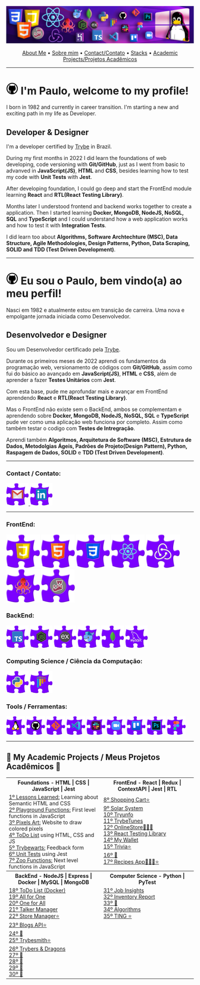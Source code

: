 
<img src="https://github.com/prtpj1/prtpj1/blob/main/Github%20Imgs/Header_GitHub3.png" alt="header" />
<p align="center">
<a href="#-im-paulo-welcome-to-my-profile">About Me</a> •
<a href="#-eu-sou-o-paulo-bem-vindoa-ao-meu-perfil">Sobre mim</a> •
<a href="#contact--contato">Contact/Contato</a> •
<a href="#frontend">Stacks</a> •
<a href="#-my-academic-projects--meus-projetos-acad%C3%AAmicos-">Academic Projects/Projetos Acadêmicos</a>
</p>
<hr/>

# <img src="https://github.com/prtpj1/prtpj1/blob/main/Github%20Imgs/GitHub.png" width="32" height="32" alt="HTML" /> I'm Paulo, welcome to my profile!
I born in 1982 and currently in career transition. I'm starting a new and exciting path in my life as Developer.

## Developer & Designer

I'm a developer certified by [Trybe](https://www.linkedin.com/school/betrybe/) in Brazil.<br>

During my first months in 2022 I did learn the foundations of web developing, code versioning with **Git/GitHub**, just as I went from basic to advanved in **JavaScript(JS)**, **HTML** and **CSS**, besides learning how to test my code with **Unit Tests** with **Jest**.<br>

After developing foundation, I could go deep and start the FrontEnd module learning **React** and **RTL(React Testing Library)**.<br>

Months later I understood frontend and backend works together to create a application. Then I started learning **Docker, MongoDB, NodeJS, NoSQL, SQL** and **TypeScript** and I could understand how a web application works and how to test it with **Integration Tests**.<br>

I did learn too about **Algorithms, Software Archtechture (MSC), Data Structure, Agile Methodologies, Design Patterns, Python, Data Scraping, SOLID and TDD (Test Driven Development)**. 
<hr/>

# <img src="https://github.com/prtpj1/prtpj1/blob/main/Github%20Imgs/GitHub.png" width="32" height="32" alt="HTML" /> Eu sou o Paulo, bem vindo(a) ao meu perfil!
Nasci em 1982 e atualmente estou em transição de carreira. Uma nova e empolgante jornada iniciada como Desenvolvedor.

## Desenvolvedor e Designer

Sou um Desenvolvedor certificado pela [Trybe](https://www.linkedin.com/school/betrybe/).<br>

Durante os primeiros meses de 2022 aprendi os fundamentos da programação web, versionamento de códigos com **Git/GitHub**, assim como fui do básico ao avançado em **JavaScript(JS)**, **HTML** e **CSS**, além de aprender a fazer **Testes Unitários** com **Jest**.<br>

Com esta base, pude me aprofundar mais e avançar em FrontEnd aprendendo **React** e **RTL(React Testing Library)**.<br>

Mas o FrontEnd não existe sem o BackEnd, ambos se complementam e aprendendo sobre **Docker, MongoDB, NodeJS, NoSQL, SQL** e **TypeScript** pude ver como uma aplicação web funciona por completo. Assim como também testar o codigo com **Testes de Intregração**.<br>

Aprendi também **Algoritmos, Arquitetura de Software (MSC), Estrutura de Dados, Metodolgias Ágeis, Padrões de Projeto(Design Pattern), Python, Raspagem de Dados, SOLID** e **TDD (Test Driven Development)**. 
<hr />

### Contact / Contato:
<a href="mailto:prtpj1@gmail.com" target="_blank" rel="noreferrer"><img src="https://github.com/prtpj1/prtpj1/blob/main/Github%20Imgs/Gmail2.png" width="60" height="60" alt="Gmail Icon" /></a><a href="https://www.linkedin.com/in/paulo-porto-jr/" target="_blank" rel="noreferrer">
 <img src="https://github.com/prtpj1/prtpj1/blob/main/Github%20Imgs/Linkedin2.png" width="60" height="60" alt="Linkedin Icon" /></a>

<hr />

### FrontEnd:
<p align="left">
 <a href="https://developer.mozilla.org/en-US/docs/Web/JavaScript" target="_blank" rel="noreferrer"><img src="https://github.com/prtpj1/prtpj1/blob/main/Github%20Imgs/JavaScript2.png" width="90" height="90" alt="JavaScript Icon" /></a>
 <a href="https://developer.mozilla.org/en-US/docs/Glossary/HTML5" target="_blank" rel="noreferrer"><img src="https://github.com/prtpj1/prtpj1/blob/main/Github%20Imgs/html2.png" width="90" height="90" alt="HTML Icon" /></a>
  <a href="https://www.w3.org/TR/CSS/#css" target="_blank" rel="noreferrer"><img src="https://github.com/prtpj1/prtpj1/blob/main/Github%20Imgs/CSS2.png" width="90" height="90" alt="CSS3 Icon" /></a>
 <a href="https://reactjs.org/" target="_blank" rel="noreferrer"><img src="https://github.com/prtpj1/prtpj1/blob/main/Github%20Imgs/React2.png" width="90" height="90" alt="React Icon" /></a>
 <a href="https://redux.js.org/" target="_blank" rel="noreferrer"><img src="https://github.com/prtpj1/prtpj1/blob/main/Github%20Imgs/Redux2.png" width="90" height="90" alt="Redux Icon" /></a>
 <a href="https://testing-library.com/docs/react-testing-library/intro/" target="_blank" rel="noreferrer"><img src="https://github.com/prtpj1/prtpj1/blob/main/Github%20Imgs/RTL2.png" width="90" height="90" alt="RTL Icon" /></a>
 <a href="https://jestjs.io/" target="_blank" rel="noreferrer"><img src="https://github.com/prtpj1/prtpj1/blob/main/Github%20Imgs/Jest2.png" width="90" height="90" alt="Jest Icon" /></a>
<br>
</p>

<!--- 
<a href="" target="_blank" rel="noreferrer"><img src="" width="36" height="36" alt="" /></a>
<img src="" width="36" height="36" alt="" />
 -->

### BackEnd:
<p align="left">
  <a href="https://www.typescriptlang.org/" target="_blank" rel="noreferrer"><img src="https://github.com/prtpj1/prtpj1/blob/main/Github%20Imgs/Typescript2.png" width="60" height="60" alt="TypeScript Icon" /></a>
  <a href="https://nodejs.org/en/" target="_blank" rel="noreferrer"><img src="https://github.com/prtpj1/prtpj1/blob/main/Github%20Imgs/NodeJS2.png" width="60" height="60" alt="NodeJS Icon" /></a>
  <a href="https://expressjs.com/" target="_blank" rel="noreferrer"><img src="https://github.com/prtpj1/prtpj1/blob/main/Github%20Imgs/express2.png" width="60" height="60" alt="Express Icon" /></a>
  <a href="https://www.docker.com/" target="_blank" rel="noreferrer"><img src="https://github.com/prtpj1/prtpj1/blob/main/Github%20Imgs/Docker2.png" width="60" height="60" alt="Docker Icon" /></a>
  <a href="https://www.mongodb.com/" target="_blank" rel="noreferrer"><img src="https://github.com/prtpj1/prtpj1/blob/main/Github%20Imgs/MongoDB2.png" width="60" height="60" alt="MongoDB Icon" /></a>
  <a href="https://www.mysql.com/" target="_blank" rel="noreferrer"><img src="https://github.com/prtpj1/prtpj1/blob/main/Github%20Imgs/mySQL2.png" width="60" height="60" alt="MySQL Icon" /></a>
<br>
</p>

### Computing Science / Ciência da Computação:
<p align="left">
  <a href="https://www.python.org/" target="_blank" rel="noreferrer"><img src="https://github.com/prtpj1/prtpj1/blob/main/Github%20Imgs/Python2.png" width="60" height="60" alt="Python Icon" /></a>
  <a href="https://docs.pytest.org/en/7.2.x/index.html" target="_blank" rel="noreferrer"><img src="https://github.com/prtpj1/prtpj1/blob/main/Github%20Imgs/Pytest2.png" width="60" height="60" alt="Pytest Icon" /></a>
<br>
</p>

### Tools / Ferramentas:
<p align="left">
 <a href="https://ubuntu.com/" target="_blank" rel="noreferrer"><img src="https://github.com/prtpj1/prtpj1/blob/main/Github%20Imgs/Linux2.png" width="50" height="50" alt="Linux Ubuntu Icon" /></a>
 <a href="https://github.com/" target="_blank" rel="noreferrer"><img src="https://github.com/prtpj1/prtpj1/blob/main/Github%20Imgs/GitHub3.png" width="50" height="50" alt="GitHub Icon" /></a>
 <a href="https://git-scm.com/" target="_blank" rel="noreferrer"><img src="https://github.com/prtpj1/prtpj1/blob/main/Github%20Imgs/Git2.png" width="50" height="50" alt="Git" /></a>
 <a href="https://code.visualstudio.com/" target="_blank" rel="noreferrer"><img src="https://github.com/prtpj1/prtpj1/blob/main/Github%20Imgs/VSC2.png" width="50" height="50" alt="VSCode Icon" /></a>
 <a href="https://slack.com/intl/pt-br" target="_blank" rel="noreferrer"><img src="https://github.com/prtpj1/prtpj1/blob/main/Github%20Imgs/slack2.png" width="50" height="50" alt="Slack Icon" /></a>
 <a href="https://zoom.us/" target="_blank" rel="noreferrer"><img src="https://github.com/prtpj1/prtpj1/blob/main/Github%20Imgs/Zoom2.png" width="50" height="50" alt="Zoom Icon" /></a>
 <a href="https://trello.com/" target="_blank" rel="noreferrer"><img src="https://github.com/prtpj1/prtpj1/blob/main/Github%20Imgs/Trello2.png" width="50" height="50" alt="Trello Icon" /></a>
 <a href="" target="_blank" rel="noreferrer"><img src="https://github.com/prtpj1/prtpj1/blob/main/Github%20Imgs/PhotoshopCC2.png" width="50" height="50" alt="Photoshop Icon" /></a>
 <a href="https://www.figma.com/" target="_blank" rel="noreferrer"><img src="https://github.com/prtpj1/prtpj1/blob/main/Github%20Imgs/figma2.png" width="50" height="50" alt="Figma Icon" /></a>
<br>
</p>
<hr />

##  🚧 My Academic Projects / Meus Projetos Acadêmicos 🚧

<table>
  <tr>
    <th width="500px">Foundations - HTML | CSS | JavaScript | Jest</th>
    <th width="500px">FrontEnd - React | Redux | ContextAPI | Jest | RTL</th>
  </tr>
  <tr>
    <td valign="top">
      <a href="https://github.com/prtpj1/project-lessons-learned">1º Lessons Learned:</a><span> Learning about Semantic HTML and CSS</span><br>
      <a href="https://github.com/prtpj1/project-playground-functions">2º Playground Functions:</a><span> First level functions in JavaScript</span><br>
      <a href="https://github.com/prtpj1/project-pixels-art">3º Pixels Art:</a><span> Website to draw colored pixels</span><br>
      <a href="https://github.com/prtpj1/project-todo-list">4º ToDo List</a><span> using HTML, CSS and JS</span><br>
      <a href="https://github.com/prtpj1/project-trybewarts">5º Trybewarts:</a><span> Feedback form</span><br>
      <a href="https://github.com/prtpj1/project-js-unit-tests">6º Unit Tests</a><span> using Jest</span><br>
      <a href="https://github.com/prtpj1/project-zoo-functions">7º Zoo Functions:</a><span> Next level functions in JavaScript</span>
    </td>
    <td>
      <a href="https://github.com/prtpj1/projeto-shopping-cart">8º Shopping Cart⭐</a><span></span><br>
      <a href="https://github.com/prtpj1/project-solar-system">9º Solar System</a><span></span><br>
      <a href="https://github.com/prtpj1/project-tryunfo">10º Tryunfo</a><span></span><br>
      <a href="https://github.com/prtpj1/project-trybetunes">11º TrybeTunes</a><span></span><br>
      <a href="https://github.com/prtpj1/project-online-store">12º OnlineStore🧑‍🤝‍🧑</a><span></span><br>
      <a href="https://github.com/prtpj1/projeto-react-testing-library">13º React Testing Library</a><span></span><br>
      <a href="https://github.com/prtpj1/projeto-my-wallet">14º My Wallet</a><span></span><br>
      <a href="https://github.com/prtpj1/project-trivia">15º Trivia⭐</a><span></span><br>
      <a href="#">16º 🚧</a><span></span><br>
      <a href="https://github.com/prtpj1/app-recipes">17º Recipes App🧑‍🤝‍🧑⭐</a><span></span>
    </td>
  </tr>
  <tr>
    <th>BackEnd - NodeJS | Express | Docker | MySQL | MongoDB</th>
    <th>Computer Science - Python | PyTest</th>
  </tr>
  <tr>
    <td>
      <a href="https://github.com/prtpj1/project-docker-todo-list">18º ToDo List (Docker)</a><span></span><br>
      <a href="https://github.com/prtpj1/project-mysql-all-for-one">19º All for One</a><span></span><br>
      <a href="https://github.com/prtpj1/project-mysql-one-for-all">20º One for All</a><span></span><br>
      <a href="https://github.com/prtpj1/project-talker-manager">21º Talker Manager</a><span></span><br>
      <a href="https://github.com/prtpj1/project-store-manager">22º Store Manager⭐</a><span></span><br>
      <a href="https://github.com/prtpj1/project-blogs-api">23º Blogs API⭐</a><span></span><br>
      <a href="#">24º 🚧</a><span></span><br>
      <a href="https://github.com/prtpj1/project-trybesmith">25º Trybesmith⭐</a><span></span><br>
      <a href="https://github.com/prtpj1/project-trybers-and-dragons">26º Trybers & Dragons</a><span></span><br>
      <a href="#">27º 🚧</a><span></span><br>
      <a href="#">28º 🚧</a><span></span><br>
      <a href="#">29º 🚧</a><span></span><br>
      <a href="#">30º 🚧</a><span></span>
    </td>
    <td valign="top">
      <a href="https://github.com/prtpj1/project-job-insights">31º Job Insights</a><span></span><br>
      <a href="https://github.com/prtpj1/project-inventory-report">32º Inventory Report</a><span></span><br>
      <a href="#">33º 🚧</a><span></span><br>
      <a href="https://github.com/prtpj1/project-algorithms">34º Algorithms</a><span></span><br>
      <a href="https://github.com/prtpj1/project-ting">35º TING ⭐</a><span></span>
    </td>
  </tr>
</table>





<!--<p align="center">
 <a href="http://www.github.com/prtpj1"><img src="https://github-readme-stats.vercel.app/api?username=prtpj1&show_icons=true&hide=&title_color=facc15&text_color=ffffff&icon_color=facc15&bg_color=4c1d95&hide_border=true&show_icons=true" width=46% alt="prtpj1's GitHub stats" /></a> 
 <a href="https://github.com/prtpj1" align="left"><img src="https://github-readme-stats.vercel.app/api/top-langs/?username=prtpj1&langs_count=10&title_color=facc15&text_color=ffffff&icon_color=facc15&bg_color=4c1d95&hide_border=true&locale=en&custom_title=Linguagens%20%mais%20%usadas" width=30% alt="Top Languages" /></a>
</p>
<p align="center">
 <a href="https://github.com/prtpj1" align="left"><img src="https://github-readme-stats.vercel.app/api/top-langs/?username=prtpj1&langs_count=10&title_color=facc15&text_color=ffffff&icon_color=facc15&bg_color=4c1d95&hide_border=true&locale=en&custom_title=Linguagens%20%mais%20%usadas" width=30% alt="Top Languages" /></a>
</p>
<a href="https://www.github.com/prtpj1" target="_blank" rel="noreferrer"><img
src="https://img.shields.io/github/followers/prtpj1?logo=github&style=for-the-badge&color=4c1d95&labelColor=ffd500&logoColor=4c1d95&label=Seguidores" /></a>
![visitor badge](https://vbr.wocr.tk/badge?page_id=prtpj1&style=for-the-badge&color=4c1d95&lcolor=ffd500&logo=GitHub-Sponsors&logoColor=4c1d95&text=Visualizações) -->
 

